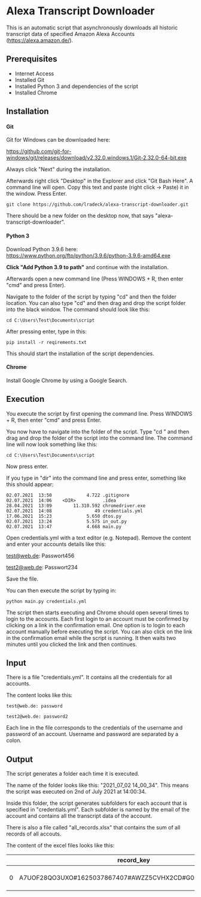 # Alexa Transcript Downloader

This is an automatic script that asynchronously downloads all historic transcript data of specified Amazon Alexa Accounts (https://alexa.amazon.de/). 



## Prerequisites 

- Internet Access
- Installed Git 
- Installed Python 3 and dependencies of the script 
- Installed Chrome 

## Installation

#### Git

Git for Windows can be downloaded here: 

https://github.com/git-for-windows/git/releases/download/v2.32.0.windows.1/Git-2.32.0-64-bit.exe

Always click "Next" during the installation.

Afterwards right click "Desktop" in the Explorer and click "Git Bash Here". A command line will open. Copy this text and paste (right click -> Paste) it in the window. Press Enter.  

```
git clone https://github.com/lradeck/alexa-transcript-downloader.git
```

There should be a new folder on the desktop now, that says "alexa-transcript-downloader".

#### Python 3

Download Python 3.9.6 here: https://www.python.org/ftp/python/3.9.6/python-3.9.6-amd64.exe

**Click "Add Python 3.9 to path"** and continue with the installation. 

Afterwards open a new command line (Press WINDOWS + R, then enter "cmd" and press Enter). 

Navigate to the folder of the script by typing "cd" and then the folder location. You can also type "cd" and then drag and drop the script folder into the black window. The command should look like this: 

```
cd C:\Users\Test\Documents\script
```

After pressing enter, type in this:

```
pip install -r reqirements.txt 
```

This should start the installation of the script dependencies. 

#### Chrome

Install Google Chrome by using a Google Search. 

## Execution

You execute the script by first opening the command line. Press WINDOWS + R, then enter "cmd" and press Enter. 

You now have to navigate into the folder of the script. Type "cd " and then drag and drop the folder of the script into the command line. The command line will now look something like this: 

```
cd C:\Users\Test\Documents\script
```

Now press enter. 

If you type in "dir" into the command line and press enter, something like this should appear: 

```
02.07.2021  13:50             4.722 .gitignore
02.07.2021  14:06    <DIR>          .idea
28.04.2021  13:09        11.310.592 chromedriver.exe
02.07.2021  14:08                49 credentials.yml
17.06.2021  15:23             5.650 dtos.py
02.07.2021  13:24             5.575 in_out.py
02.07.2021  13:47             4.668 main.py
```

Open credentials.yml with a text editor (e.g. Notepad). Remove the content and enter your accounts details like this: 

test@web.de: Passwort456

test2@web.de: Passwort234

Save the file.

You can then execute the script by typing in: 

```
python main.py credentials.yml
```

The script then starts executing and Chrome should open several times to login to the accounts. Each first login to an account must be confirmed by clicking on a link in the confirmation email. One option is to login to each account manually before executing the script. You can also click on the link in the confirmation email while the script is running. It then waits two minutes until you clicked the link and then continues. 



## Input

There is a file "credentials.yml". It contains all the credentials for all accounts. 

The content looks like this: 

```
test@web.de: password

test2@web.de: password2
```

Each line in the file corresponds to the credentials of the username and password of an account. Username and password are separated by a colon. 

## Output

The script generates a folder each time it is executed. 

The name of the folder looks like this:  "2021_07_02 14_00_34". This means the script was executed on 2nd of July 2021 at 14:00:34. 

Inside this folder, the script generates subfolders for each account that is specified in "credentials.yml". Each subfolder is named by the email of the account and contains all the transcript data of the account. 

There is also a file called "all_records.xlsx" that contains the sum of all records of all accouts.

The content of the excel files looks like this: 

|      | record_key                                                | recordType    | timestamp           | customerId    | device_name | device_entity_id | is_binary_feedback_provided | is_feedback_positive | utteranceType | domain   | intent              | skillName                                                   | voice1Key           | voice1Type                                                   | voice1UtteranceId   | voice1Timestamp                | voice1Transcript                                            | voice1AgentVisualName | voice2Key                                                    | voice2Type          | voice2UtteranceId | voice2Timestamp | voice2Transcript | voice2AgentVisualName | voice3Key | voice3Type | voice3UtteranceId | voice3Timestamp | voice3Transcript | voice3AgentVisualName |
| ---- | --------------------------------------------------------- | ------------- | ------------------- | ------------- | ----------- | ---------------- | --------------------------- | -------------------- | ------------- | -------- | ------------------- | ----------------------------------------------------------- | ------------------- | ------------------------------------------------------------ | ------------------- | ------------------------------ | ----------------------------------------------------------- | --------------------- | ------------------------------------------------------------ | ------------------- | ----------------- | --------------- | ---------------- | --------------------- | --------- | ---------- | ----------------- | --------------- | ---------------- | --------------------- |
| 0    | A7UOF28QO3UXO#1625037867407#AWZZ5CVHX2CD#G000RA1102560JBR | VOICE_HISTORY | 2021-06-30 07:24:27 | A7UOF28QO3UXO | Testdevice  |                  | FALSCH                      | FALSCH               | GENERAL       | Echo.SDK | PersonalityQAIntent | 1625037867407#AWZZ5CVHX2CD#G000RA1102560JBR#1625037865869-0 | CUSTOMER_TRANSCRIPT | AWZZ5CVHX2CD:1.0/2021/06/30/07/G000RA1102560JBR/24:25::TNIH_2V.1d76b4e9-39d4-4d7e-811b-df7a0f2807f0LPM/0 | 2021-06-30 07:24:25 | alexa das wünsche ich dir auch | 1625037867407#AWZZ5CVHX2CD#G000RA1102560JBR#1625037867409-2 | ALEXA_RESPONSE        | AWZZ5CVHX2CD:1.0/2021/06/30/07/G000RA1102560JBR/24:25::TNIH_2V.1d76b4e9-39d4-4d7e-811b-df7a0f2807f0LPM/0 | 2021-06-30 07:24:27 | Danke!            |                 |                  |                       |           |            |                   |                 |                  |                       |


